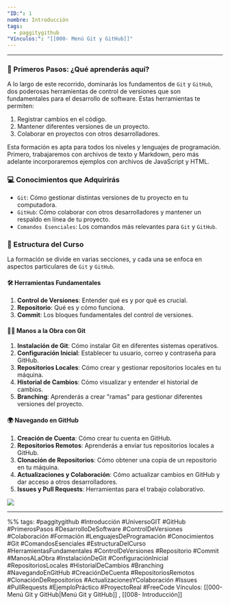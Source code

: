 ```yaml
---
"ID:": 1
nombre: Introducción
tags:
  - paggitygithub
"Vínculos:": "[[000- Menú Git y GitHub]]"
---
```

___
### 🌱 Primeros Pasos: ¿Qué aprenderás aquí?
A lo largo de este recorrido, dominarás los fundamentos de `Git` y `GitHub`, dos poderosas herramientas de control de versiones que son fundamentales para el desarrollo de software. Estas herramientas te permiten:

1. Registrar cambios en el código.
2. Mantener diferentes versiones de un proyecto.
3. Colaborar en proyectos con otros desarrolladores.

Esta formación es apta para todos los niveles y lenguajes de programación. Primero, trabajaremos con archivos de texto y Markdown, pero más adelante incorporaremos ejemplos con archivos de JavaScript y HTML.

### 💻 Conocimientos que Adquirirás 

* `Git`: Cómo gestionar distintas versiones de tu proyecto en tu computadora.
* `GitHub`: Cómo colaborar con otros desarrolladores y mantener un respaldo en línea de tu proyecto.
* `Comandos Esenciales`: Los comandos más relevantes para `Git` y `GitHub`.
  
### 📖 Estructura del Curso

La formación se divide en varias secciones, y cada una se enfoca en aspectos particulares de `Git` y `GitHub`.

#### 🛠 Herramientas Fundamentales

1. **Control de Versiones**: Entender qué es y por qué es crucial.
2. **Repositorio**: Qué es y cómo funciona.
3. **Commit**: Los bloques fundamentales del control de versiones.

#### 👨‍💻 Manos a la Obra con Git

1. **Instalación de Git**: Cómo instalar Git en diferentes sistemas operativos.
2. **Configuración Inicial**: Establecer tu usuario, correo y contraseña para GitHub.
3. **Repositorios Locales**: Cómo crear y gestionar repositorios locales en tu máquina.
4. **Historial de Cambios**: Cómo visualizar y entender el historial de cambios.
5. **Branching**: Aprenderás a crear "ramas" para gestionar diferentes versiones del proyecto.

#### 🌍 Navegando en GitHub

1. **Creación de Cuenta**: Cómo crear tu cuenta en GitHub.
2. **Repositorios Remotos**: Aprenderás a enviar tus repositorios locales a GitHub.
3. **Clonación de Repositorios**: Cómo obtener una copia de un repositorio en tu máquina.
4. **Actualizaciones y Colaboración**: Cómo actualizar cambios en GitHub y dar acceso a otros desarrolladores.
5. **Issues y Pull Requests**: Herramientas para el trabajo colaborativo.

![](https://www.youtube.com/watch?v=mBYSUUnMt9M&t=44s&ab_channel=freeCodeCampEspa%C3%B1ol)


___
%%
tags:  #paggitygithub #Introducción #UniversoGIT #GitHub #PrimerosPasos #DesarrolloDeSoftware #ControlDeVersiones #Colaboración #Formación #LenguajesDeProgramación #Conocimientos #Git #ComandosEsenciales #EstructuraDelCurso #HerramientasFundamentales #ControlDeVersiones #Repositorio #Commit #ManosALaObra #InstalaciónDeGit #ConfiguraciónInicial #RepositoriosLocales #HistorialDeCambios #Branching #NavegandoEnGitHub #CreaciónDeCuenta #RepositoriosRemotos #ClonaciónDeRepositorios #ActualizacionesYColaboración #Issues #PullRequests #EjemploPráctico #ProyectoReal #FreeCode
Vínculos: [[000- Menú Git y GitHub|Menú Git y GitHub]] , [[008- Introducción]]


